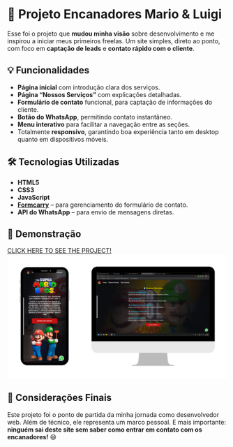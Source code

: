 # 🚿 Projeto Encanadores Mario & Luigi

Esse foi o projeto que **mudou minha visão** sobre desenvolvimento e me inspirou a iniciar meus primeiros freelas. Um site simples, direto ao ponto, com foco em **captação de leads** e **contato rápido com o cliente**.

## 💡 Funcionalidades

- **Página inicial** com introdução clara dos serviços.
- **Página “Nossos Serviços”** com explicações detalhadas.
- **Formulário de contato** funcional, para captação de informações do cliente.
- **Botão do WhatsApp**, permitindo contato instantâneo.
- **Menu interativo** para facilitar a navegação entre as seções.
- Totalmente **responsivo**, garantindo boa experiência tanto em desktop quanto em dispositivos móveis.

## 🛠️ Tecnologias Utilizadas

- **HTML5**
- **CSS3**
- **JavaScript**
- [**Formcarry**](https://formcarry.com/) – para gerenciamento do formulário de contato.
- **API do WhatsApp** – para envio de mensagens diretas.

## 📲 Demonstração

<a href="">CLICK HERE TO SEE THE PROJECT!</a>
<img src="https://raw.githubusercontent.com/crixsanti/mario-luigi/refs/heads/main/mario%20%26%20luigi.png">

## 🚀 Considerações Finais

Este projeto foi o ponto de partida da minha jornada como desenvolvedor web. Além de técnico, ele representa um marco pessoal. E mais importante: **ninguém sai deste site sem saber como entrar em contato com os encanadores!** 😄
